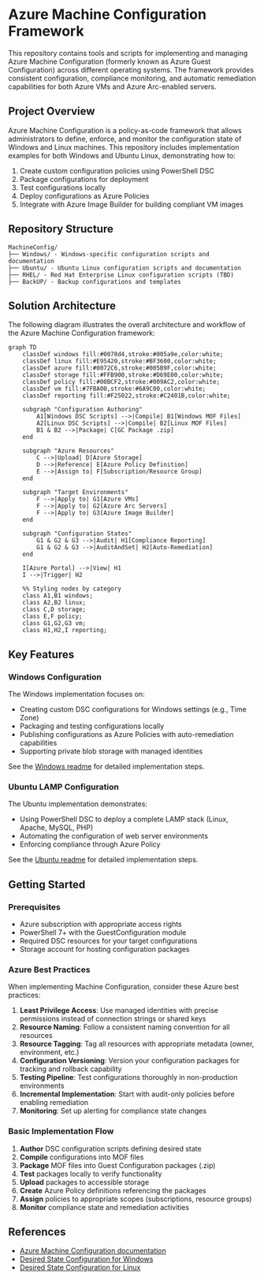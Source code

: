 # Azure Machine Configuration Framework

This repository contains tools and scripts for implementing and managing Azure Machine Configuration (formerly known as Azure Guest Configuration) across different operating systems. The framework provides consistent configuration, compliance monitoring, and automatic remediation capabilities for both Azure VMs and Azure Arc-enabled servers.

## Project Overview

Azure Machine Configuration is a policy-as-code framework that allows administrators to define, enforce, and monitor the configuration state of Windows and Linux machines. This repository includes implementation examples for both Windows and Ubuntu Linux, demonstrating how to:

1. Create custom configuration policies using PowerShell DSC
2. Package configurations for deployment
3. Test configurations locally
4. Deploy configurations as Azure Policies
5. Integrate with Azure Image Builder for building compliant VM images

## Repository Structure

```
MachineConfig/
├── Windows/ - Windows-specific configuration scripts and documentation
├── Ubuntu/ - Ubuntu Linux configuration scripts and documentation
├── RHEL/ - Red Hat Enterprise Linux configuration scripts (TBD)
├── BackUP/ - Backup configurations and templates
```

## Solution Architecture

The following diagram illustrates the overall architecture and workflow of the Azure Machine Configuration framework:

```mermaid
graph TD
    classDef windows fill:#0078d4,stroke:#005a9e,color:white;
    classDef linux fill:#E95420,stroke:#BF3600,color:white;
    classDef azure fill:#0072C6,stroke:#005B9F,color:white;
    classDef storage fill:#FFB900,stroke:#D69E00,color:white;
    classDef policy fill:#00BCF2,stroke:#009AC2,color:white;
    classDef vm fill:#7FBA00,stroke:#6A9C00,color:white;
    classDef reporting fill:#F25022,stroke:#C2401B,color:white;
    
    subgraph "Configuration Authoring"
        A1[Windows DSC Scripts] -->|Compile| B1[Windows MOF Files]
        A2[Linux DSC Scripts] -->|Compile| B2[Linux MOF Files]
        B1 & B2 -->|Package| C[GC Package .zip]
    end
    
    subgraph "Azure Resources"
        C -->|Upload| D[Azure Storage]
        D -->|Reference| E[Azure Policy Definition]
        E -->|Assign to| F[Subscription/Resource Group]
    end
    
    subgraph "Target Environments"
        F -->|Apply to| G1[Azure VMs]
        F -->|Apply to| G2[Azure Arc Servers]
        F -->|Apply to| G3[Azure Image Builder]
    end
    
    subgraph "Configuration States"
        G1 & G2 & G3 -->|Audit| H1[Compliance Reporting]
        G1 & G2 & G3 -->|AuditAndSet| H2[Auto-Remediation]
    end
    
    I[Azure Portal] -->|View| H1
    I -->|Trigger| H2
    
    %% Styling nodes by category
    class A1,B1 windows;
    class A2,B2 linux;
    class C,D storage;
    class E,F policy;
    class G1,G2,G3 vm;
    class H1,H2,I reporting;
```

## Key Features

### Windows Configuration

The Windows implementation focuses on:
- Creating custom DSC configurations for Windows settings (e.g., Time Zone)
- Packaging and testing configurations locally
- Publishing configurations as Azure Policies with auto-remediation capabilities
- Supporting private blob storage with managed identities

See the [Windows readme](./Windows/Readme.md) for detailed implementation steps.

### Ubuntu LAMP Configuration

The Ubuntu implementation demonstrates:
- Using PowerShell DSC to deploy a complete LAMP stack (Linux, Apache, MySQL, PHP)
- Automating the configuration of web server environments
- Enforcing compliance through Azure Policy

See the [Ubuntu readme](./Ubuntu/README.md) for detailed implementation steps.

## Getting Started

### Prerequisites

- Azure subscription with appropriate access rights
- PowerShell 7+ with the GuestConfiguration module
- Required DSC resources for your target configurations
- Storage account for hosting configuration packages

### Azure Best Practices

When implementing Machine Configuration, consider these Azure best practices:

1. **Least Privilege Access**: Use managed identities with precise permissions instead of connection strings or shared keys
2. **Resource Naming**: Follow a consistent naming convention for all resources
3. **Resource Tagging**: Tag all resources with appropriate metadata (owner, environment, etc.)
4. **Configuration Versioning**: Version your configuration packages for tracking and rollback capability
5. **Testing Pipeline**: Test configurations thoroughly in non-production environments 
6. **Incremental Implementation**: Start with audit-only policies before enabling remediation
7. **Monitoring**: Set up alerting for compliance state changes

### Basic Implementation Flow

1. **Author** DSC configuration scripts defining desired state
2. **Compile** configurations into MOF files
3. **Package** MOF files into Guest Configuration packages (.zip)
4. **Test** packages locally to verify functionality
5. **Upload** packages to accessible storage
6. **Create** Azure Policy definitions referencing the packages
7. **Assign** policies to appropriate scopes (subscriptions, resource groups)
8. **Monitor** compliance state and remediation activities


## References

- [Azure Machine Configuration documentation](https://learn.microsoft.com/en-us/azure/governance/machine-configuration/overview)
- [Desired State Configuration for Windows](https://docs.microsoft.com/en-us/powershell/scripting/dsc/getting-started/wingettingstarted)
- [Desired State Configuration for Linux](https://docs.microsoft.com/en-us/powershell/scripting/dsc/getting-started/lnxgettingstarted)
